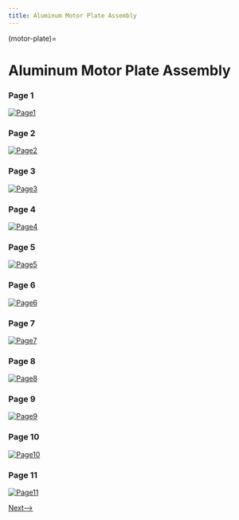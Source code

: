 ```yaml
---
title: Aluminum Motor Plate Assembly
---
```


(motor-plate)=
# Aluminum Motor Plate Assembly

### Page 1
[![Page1](_static/motor_plate0.png)](_static/outer_frame0.png)

### Page 2
[![Page2](_static/motor_plate1.png)](_static/outer_frame1.png)

### Page 3
[![Page3](_static/motor_plate2.png)](_static/outer_frame2.png)

### Page 4
[![Page4](_static/motor_plate3.png)](_static/outer_frame3.png)

### Page 5
[![Page5](_static/motor_plate4.png)](_static/outer_frame4.png)

### Page 6
[![Page6](_static/motor_plate5.png)](_static/outer_frame5.png)

### Page 7
[![Page7](_static/motor_plate6.png)](_static/outer_frame6.png)

### Page 8
[![Page8](_static/motor_plate7.png)](_static/outer_frame7.png)

### Page 9
[![Page9](_static/motor_plate8.png)](_static/outer_frame8.png)

### Page 10
[![Page10](_static/motor_plate9.png)](_static/outer_frame9.png)

### Page 11
[![Page11](_static/motor_plate10.png)](_static/outer_frame10.png)

[Next-->](./corner_plate.md)
